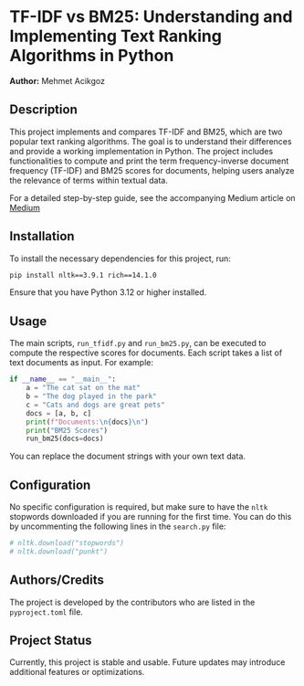 # TF-IDF vs BM25: Understanding and Implementing Text Ranking Algorithms in Python


**Author:** Mehmet Acikgoz

## Description
This project implements and compares TF-IDF and BM25, which are two popular text ranking algorithms. The goal is to understand their differences and provide a working implementation in Python. The project includes functionalities to compute and print the term frequency-inverse document frequency (TF-IDF) and BM25 scores for documents, helping users analyze the relevance of terms within textual data.

For a detailed step-by-step guide, see the accompanying Medium article on [Medium](https://medium.com/@macikgozm/creating-and-deploying-a-databricks-app-with-asset-bundles-f9395eb46f91)

## Installation
To install the necessary dependencies for this project, run:

```bash
pip install nltk==3.9.1 rich==14.1.0
```

Ensure that you have Python 3.12 or higher installed.

## Usage
The main scripts, `run_tfidf.py` and `run_bm25.py`, can be executed to compute the respective scores for documents. Each script takes a list of text documents as input. For example:

```python
if __name__ == "__main__":
    a = "The cat sat on the mat"
    b = "The dog played in the park"
    c = "Cats and dogs are great pets"
    docs = [a, b, c]
    print(f"Documents:\n{docs}\n")
    print("BM25 Scores")
    run_bm25(docs=docs)
```  

You can replace the document strings with your own text data.

## Configuration
No specific configuration is required, but make sure to have the `nltk` stopwords downloaded if you are running for the first time. You can do this by uncommenting the following lines in the `search.py` file:

```python
# nltk.download("stopwords")
# nltk.download("punkt")
```

## Authors/Credits
The project is developed by the contributors who are listed in the `pyproject.toml` file.

## Project Status
Currently, this project is stable and usable. Future updates may introduce additional features or optimizations.